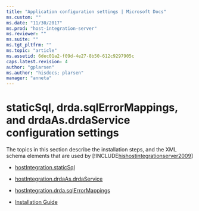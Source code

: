 ```yaml
---
title: "Application configuration settings | Microsoft Docs"
ms.custom: ""
ms.date: "11/30/2017"
ms.prod: "host-integration-server"
ms.reviewer: ""
ms.suite: ""
ms.tgt_pltfrm: ""
ms.topic: "article"
ms.assetid: 6dec01a2-f09d-4e27-8b50-612c9297905c
caps.latest.revision: 4
author: "gplarsen"
ms.author: "hisdocs; plarsen"
manager: "anneta"
---
```

# staticSql, drda.sqlErrorMappings, and drdaAs.drdaService configuration settings
The topics in this section describe the installation steps, and the XML schema elements that are used by [!INCLUDE[hishostintegrationserver2009](../includes/hishostintegrationserver2009-md.md)]  
  
-   [hostIntegration.staticSql](../core/hostintegration-staticsql.md)  
  
-   [hostIntegration.drdaAs.drdaService](../core/hostintegration-drdaas-drdaservice.md)  
  
-   [hostIntegration.drda.sqlErrorMappings](../core/hostintegration-drda-sqlerrormappings.md)  
  
-   [Installation Guide](../install-and-config-guides/installation-guide1.md)